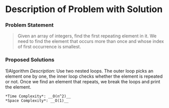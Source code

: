 # Description of Problem with Solution

### Problem Statement
> Given an array of integers, find the first repeating element in it. We need to find the element that occurs more than once and whose index of first occurrence is smallest.

### Proposed Solutions

1)Algorithm
	*Description*:
   Use two nested loops. The outer loop picks an element one by one, the inner loop checks whether the element is repeated or not. Once we find an element that repeats, we break the loops and print the element. 

	*Time Complexity*: __O(n^2)__
	*Space Complexity*: __O(1)__
